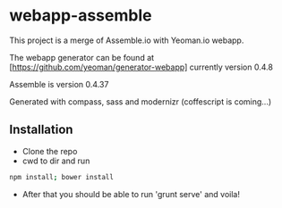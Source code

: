 webapp-assemble
===============

This project is a merge of Assemble.io with Yeoman.io webapp.

The webapp generator can be found at [https://github.com/yeoman/generator-webapp] currently version 0.4.8

Assemble is version 0.4.37

Generated with compass, sass and modernizr (coffescript is coming...)

## Installation
* Clone the repo
* cwd to dir and run
```bash
npm install; bower install
```
* After that you should be able to run 'grunt serve' and voila!
